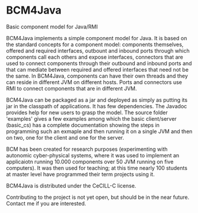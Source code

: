 # BCM4Java
Basic component model for Java/RMI

BCM4Java implements a simple component model for Java. It is based on the
standard concepts for a component model: components themselves, offered
and required interfaces, outbount and inbound ports through which components
call each others and expose interfaces, connectors that are used to
connect components through their outbound and inbound ports and that
can mediate between required and offered interfaces that need not be
the same. In BCM4Java, components can have their own threads and they
can reside in different JVM on different hosts. Ports and connectors
use RMI to connect components that are in different JVM.

BCM4Java can be packaged as a jar and deployed as simply as putting
its jar in the classpath of applications. It has few dependencies.
The Javadoc provides help for new users to grasp the model. The
source folder 'examples' gives a few examples among which the
basic client/server (basic_cs) has a complete documentation showing
the steps in programming such an exmaple and then running it on
a single JVM and then on two, one for the client and one for the
server.

BCM has been created for research purposes (experimenting with
autonomic cyber-physical systems, where it was used to implement an
applicaiotn running 10.000 components over 50 JVM running on five
computers). It was then used for teaching; at this time nearly
100 students at master level have programmed their term projects
using it.

BCM4Java is distributed under the CeCILL-C license.

Contributing to the project is not yet open, but should be in the
near future. Contact me if you are interested.
